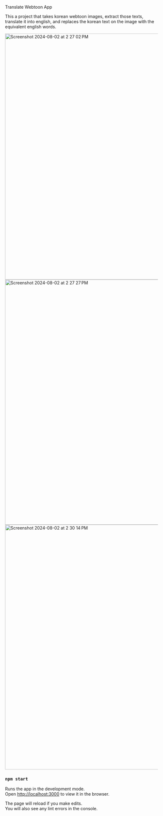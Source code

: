 Translate Webtoon App

This a project that takes korean webtoon images, extract those texts, translate it into english, and replaces the korean text on the image with the equivalent english words.


<img width="811" alt="Screenshot 2024-08-02 at 2 27 02 PM" src="https://github.com/user-attachments/assets/513f354e-5b1f-4bd5-803d-1df3b6817085">
<img width="808" alt="Screenshot 2024-08-02 at 2 27 27 PM" src="https://github.com/user-attachments/assets/e107befc-183f-43e1-b8c4-8d001e304fae">
<img width="807" alt="Screenshot 2024-08-02 at 2 30 14 PM" src="https://github.com/user-attachments/assets/ccebdcaf-38cf-46f0-9a71-57880fa3f013">


### `npm start`

Runs the app in the development mode.\
Open [http://localhost:3000](http://localhost:3000) to view it in the browser.

The page will reload if you make edits.\
You will also see any lint errors in the console.

